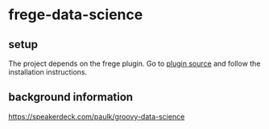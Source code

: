 # frege-data-science

## setup
The project depends on the frege plugin.
Go to [plugin source](https://github.com/tricktron/frege-gradle-plugin)
and follow the installation instructions.

## background information
https://speakerdeck.com/paulk/groovy-data-science
